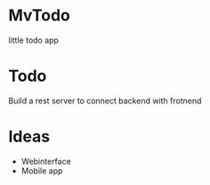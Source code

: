 # MvTodo
little todo app

# Todo
Build a rest server to connect backend with frotnend

# Ideas
* Webinterface
* Mobile app

